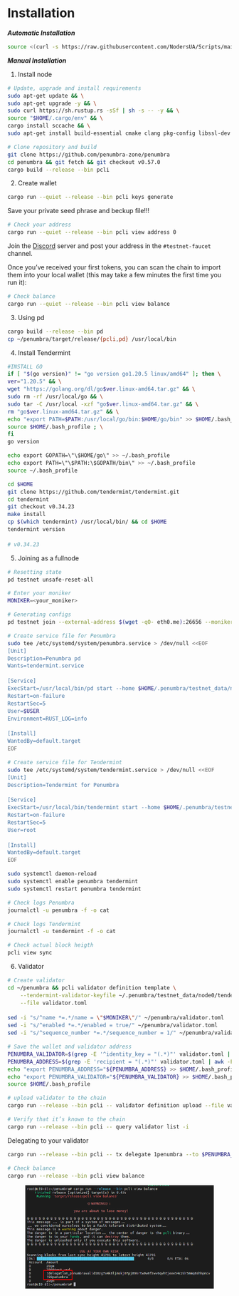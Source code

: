 # Installation

_**Automatic Installation**_

```bash
source <(curl -s https://raw.githubusercontent.com/NodersUA/Scripts/main/penumbra)
```

_**Manual Installation**_

1. Install node

```bash
# Update, upgrade and install requirements
sudo apt-get update && \
sudo apt-get upgrade -y && \
sudo curl https://sh.rustup.rs -sSf | sh -s -- -y && \
source "$HOME/.cargo/env" && \
cargo install sccache && \
sudo apt-get install build-essential cmake clang pkg-config libssl-dev protobuf-compiler git-lfs -y
```

```bash
# Clone repository and build
git clone https://github.com/penumbra-zone/penumbra
cd penumbra && git fetch && git checkout v0.57.0
cargo build --release --bin pcli
```

2. Create wallet

```bash
cargo run --quiet --release --bin pcli keys generate
```

Save your private seed phrase and beckup file!!!

```bash
# Check your address
cargo run --quiet --release --bin pcli view address 0
```

Join the [Discord](https://discord.gg/hKvkrqa3zC) server and post your address in the `#testnet-faucet` channel.

Once you’ve received your first tokens, you can scan the chain to import them into your local wallet (this may take a few minutes the first time you run it):

```bash
# Check balance
cargo run --quiet --release --bin pcli view balance
```

3. Using pd

```bash
cargo build --release --bin pd
cp ~/penumbra/target/release/{pcli,pd} /usr/local/bin
```

4. Install Tendermint

```bash
#INSTALL GO
if [ "$(go version)" != "go version go1.20.5 linux/amd64" ]; then \
ver="1.20.5" && \
wget "https://golang.org/dl/go$ver.linux-amd64.tar.gz" && \
sudo rm -rf /usr/local/go && \
sudo tar -C /usr/local -xzf "go$ver.linux-amd64.tar.gz" && \
rm "go$ver.linux-amd64.tar.gz" && \
echo "export PATH=$PATH:/usr/local/go/bin:$HOME/go/bin" >> $HOME/.bash_profile && \
source $HOME/.bash_profile ; \
fi
go version
```

```bash
echo export GOPATH=\"\$HOME/go\" >> ~/.bash_profile
echo export PATH=\"\$PATH:\$GOPATH/bin\" >> ~/.bash_profile
source ~/.bash_profile
```

```bash
cd $HOME
git clone https://github.com/tendermint/tendermint.git
cd tendermint
git checkout v0.34.23
make install
cp $(which tendermint) /usr/local/bin/ && cd $HOME
tendermint version

# v0.34.23
```

5. Joining as a fullnode

```bash
# Resetting state
pd testnet unsafe-reset-all
```

```bash
# Enter your moniker
MONIKER=<your_moniker>
```

```bash
# Generating configs
pd testnet join --external-address $(wget -qO- eth0.me):26656 --moniker $MONIKER
```

```bash
# Create service file for Penumbra
sudo tee /etc/systemd/system/penumbra.service > /dev/null <<EOF
[Unit]
Description=Penumbra pd
Wants=tendermint.service

[Service]
ExecStart=/usr/local/bin/pd start --home $HOME/.penumbra/testnet_data/node0/pd
Restart=on-failure
RestartSec=5
User=$USER
Environment=RUST_LOG=info

[Install]
WantedBy=default.target
EOF
```

```bash
# Create service file for Tendermint
sudo tee /etc/systemd/system/tendermint.service > /dev/null <<EOF
[Unit]
Description=Tendermint for Penumbra

[Service]
ExecStart=/usr/local/bin/tendermint start --home $HOME/.penumbra/testnet_data/node0/tendermint
Restart=on-failure
RestartSec=5
User=root

[Install]
WantedBy=default.target
EOF
```

```bash
sudo systemctl daemon-reload
sudo systemctl enable penumbra tendermint
sudo systemctl restart penumbra tendermint
```

```bash
# Check logs Penumbra
journalctl -u penumbra -f -o cat
```

```bash
# Check logs Tendermint
journalctl -u tendermint -f -o cat
```

```bash
# Check actual block heigth
pcli view sync
```

6. Validator

```bash
# Create validator
cd ~/penumbra && pcli validator definition template \
    --tendermint-validator-keyfile ~/.penumbra/testnet_data/node0/tendermint/config/priv_validator_key.json \
    --file validator.toml
    
sed -i "s/^name *=.*/name = \"$MONIKER\"/" ~/penumbra/validator.toml
sed -i "s/^enabled *=.*/enabled = true/" ~/penumbra/validator.toml
sed -i "s/^sequence_number *=.*/sequence_number = 1/" ~/penumbra/validator.toml
```

```bash
# Save the wallet and validator address
PENUMBRA_VALIDATOR=$(grep -E '^identity_key = "(.*)"' validator.toml | awk -F '"' '{print $2}')
PENUMBRA_ADDRESS=$(grep -E 'recipient = "(.*)"' validator.toml | awk -F '"' '{print $2}')
echo "export PENUMBRA_ADDRESS="${PENUMBRA_ADDRESS} >> $HOME/.bash_profile
echo "export PENUMBRA_VALIDATOR="${PENUMBRA_VALIDATOR} >> $HOME/.bash_profile
source $HOME/.bash_profile
```

```bash
# upload validator to the chain
cargo run --release --bin pcli -- validator definition upload --file validator.toml
```

```bash
# Verify that it’s known to the chain
cargo run --release --bin pcli -- query validator list -i
```

Delegating to your validator

```bash
cargo run --release --bin pcli -- tx delegate 1penumbra --to $PENUMBRA_VALIDATOR
```

```bash
# Check balance
cargo run --release --bin pcli view balance
```

<figure><img src="../../.gitbook/assets/image (9).png" alt=""><figcaption></figcaption></figure>
